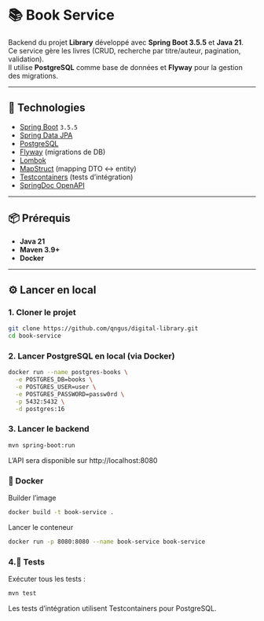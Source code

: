 # 📚 Book Service

Backend du projet **Library** développé avec **Spring Boot 3.5.5** et **Java 21**.  
Ce service gère les livres (CRUD, recherche par titre/auteur, pagination, validation).  
Il utilise **PostgreSQL** comme base de données et **Flyway** pour la gestion des migrations.

---

## 🚀 Technologies

- [Spring Boot](https://spring.io/projects/spring-boot) `3.5.5`
- [Spring Data JPA](https://spring.io/projects/spring-data-jpa)
- [PostgreSQL](https://www.postgresql.org/)
- [Flyway](https://flywaydb.org/) (migrations de DB)
- [Lombok](https://projectlombok.org/)
- [MapStruct](https://mapstruct.org/) (mapping DTO ↔ entity)
- [Testcontainers](https://www.testcontainers.org/) (tests d’intégration)
- [SpringDoc OpenAPI](`springdoc-openapi-starter-webmvc-ui`)

---

## 📦 Prérequis

- **Java 21**
- **Maven 3.9+**
- **Docker**

---

## ⚙️ Lancer en local

### 1. Cloner le projet
```bash
git clone https://github.com/qngus/digital-library.git
cd book-service
```

### 2. Lancer PostgreSQL en local (via Docker)
```bash
docker run --name postgres-books \
  -e POSTGRES_DB=books \
  -e POSTGRES_USER=user \
  -e POSTGRES_PASSWORD=passw0rd \
  -p 5432:5432 \
  -d postgres:16
```

### 3. Lancer le backend
```bash
mvn spring-boot:run
```

L’API sera disponible sur http://localhost:8080

### 🐳 Docker

Builder l’image

```bash
docker build -t book-service .
```

Lancer le conteneur

```bash
docker run -p 8080:8080 --name book-service book-service
```

### 4.🧪 Tests

Exécuter tous les tests :

```bash
mvn test
```

Les tests d’intégration utilisent Testcontainers pour PostgreSQL.